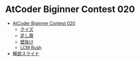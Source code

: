 AtCoder Biginner Contest 020
============================

- [AtCoder Biginner Contest 020](http://abc020.contest.atcoder.jp/)
    - [クイズ](http://abc020.contest.atcoder.jp/tasks/abc020_1)
    - [足し算](http://abc020.contest.atcoder.jp/tasks/abc020_2)
    - [壁抜け](http://abc020.contest.atcoder.jp/tasks/abc020_3)
    - [LCM Rush](http://abc020.contest.atcoder.jp/tasks/abc020_4)
- [解説スライド](http://www.slideshare.net/chokudai/abc020)

